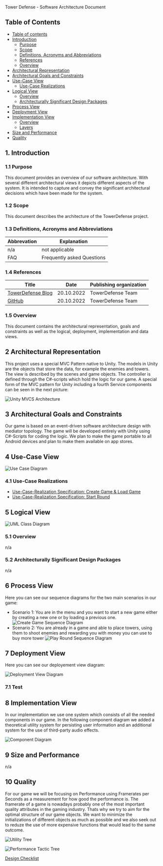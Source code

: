 Tower Defense - Software Architecture Document

## Table of Contents
 - [Table of contents](#table-of-contents)
 - [Introduction](#1-introduction)
    - [Purpose](#11-purpose)
    - [Scope](#12-scope)
    - [Definitions, Acronyms and Abbreviations](#13-definitions-acronyms-and-abbreviations)
    - [References](#14-references)
    - [Overview](#15-overview)
 - [Architectural Representation](#2-architectural-representation)
 - [Architectural Goals and Constraints](#3-architectural-goals-and-constraints)
 - [Use-Case View](#4-use-case-view)
    - [Use-Case Realizations](#41-use-case-realization)
 - [Logical View](#5-logical-view)
    - [Overview](#51-overview)
    - [Architecturally Significant Design Packages](#52-architecturally-significant-design-packages)
 - [Process View](#6-process-view)
 - [Deployment View](#7-deployment-view)
 - [Implementation View](#8-implementation-view)
    - [Overview](#8-overview)
    - [Layers](#82-layers)
 - [Size and Performance](#9-size-and-performance)
 - [Quality](#10-quality)

## 1. Introduction

### 1.1 Purpose
This document provides an overview of our software architecture. With several different architectural views it depicts different aspects of the system. It is intended to capture and convey the significant architectural decisions which have been made for the system.


### 1.2 Scope
This document describes the architecture of the TowerDefense project.


### 1.3 Definitions, Acronyms and Abbreviations
| Abbrevation | Explanation                            |
| ----------- | -------------------------------------- |
| n/a         | not applicable                         |
| FAQ         | Frequently asked Questions             |

### 1.4 References

| Title                                                              | Date       | Publishing organization   |
| -------------------------------------------------------------------|:----------:| ------------------------- |
| [TowerDefense Blog](https://github.com/argastle/TowerDefense/discussions)   | 20.10.2022 | TowerDefense Team    |
| [GitHub](https://github.com/argastle/TowerDefense)              | 20.10.2022 | TowerDefense Team    |

### 1.5 Overview
This document contains the architectural representation, goals and constraints as well 
as the logical, deployment, implementation and data views.

## 2 Architectural Representation 
This project uses a special MVC Pattern native to Unity. The models in Unity are the objects that store the data, for example the enemies and towers. The view is described by the scenes and game objects. The controller is defined through the C#-scripts which hold the logic for our game. A special form of the MVC pattern for Unity including a fourth Service components can be seen in the next picture:

![Unity MVCS Architecture](https://user-images.githubusercontent.com/64361270/206400556-000309cd-4d7f-4d8a-8b5a-d2cf1e03c727.png)

## 3 Architectural Goals and Constraints 
Our game is based on an event-driven software architecture design with mediator topology. The game will be developed entirely with Unity using C#-Scripts for coding the logic. We plan to make the game portable to all Android devices and plan to make them available on app stores.

## 4 Use-Case View 
![Use Case Diagram](https://github.com/argastle/TowerDefense/blob/main/Projektmanagement/Use_Case_Diagram.png)

### 4.1 Use-Case Realizations
- [Use-Case-Realization Specification: Create Game & Load Game](https://github.com/argastle/TowerDefense/edit/main/Projektmanagement/UCRS%20%231.md)
- [Use-Case-Realization Specification: Start Round](https://github.com/argastle/TowerDefense/edit/main/Projektmanagement/UCRS%20%232.md)

## 5 Logical View 
![UML Class Diagram](https://github.com/argastle/TowerDefense/blob/main/Projektmanagement/Uml-Diagram.png)

### 5.1 Overview
n/a

### 5.2 Architecturally Significant Design Packages
n/a

## 6 Process View 
Here you can see our sequence diagrams for the two main scenarios in our game:

 - Scenario 1: You are in the menu and you want to start a new game either by creating a new one or by loading a previous one.
 ![Create Game Sequence Diagram](https://github.com/argastle/TowerDefense/blob/main/Projektmanagement/SequenceDiagrams/Create_Game_Sequence_Diagram.png)
 - Scenario 2: You are already in a game and able to place towers, using them to shoot enemies and rewarding you with money you can use to buy more tower
  ![Play Round Sequence Diagram](https://github.com/argastle/TowerDefense/blob/main/Projektmanagement/SequenceDiagrams/Play_Round_Sequence_Diagram_Updated.png)

## 7 Deployment View 
Here you can see our deployement view diagram: 

![Deployment View Diagram](https://github.com/argastle/TowerDefense/blob/main/Projektmanagement/DeploymentView.png)

### 7.1 Test

## 8 Implementation View 
In our implementation we use one system which consists of all the needed components in our game. In the following component diagram we added a theoretical utility system for persisting user information and an additional system for the use of third-party audio effects. 

![Component Diagram](https://github.com/argastle/TowerDefense/blob/main/Projektmanagement/Component%20Diagram.png)

## 9 Size and Performance
n/a

## 10 Quality 
For our game we will be focusing on Performance using Framerates per Seconds as a measurement for how good the performance is. The framerate of a game is nowadays probably one of the most important quality attributes in the gaming industry. Thats why we try to aim for the optimal structure of our game objects. We want to minimize the initializations of different objects as much as possible and we also seek out to reduze the use of more expensive functions that would lead to the same outcome.

![Utility Tree](https://github.com/argastle/TowerDefense/blob/main/Projektmanagement/Utility%20Tree.png)

![Performance Tactic Tree](https://github.com/argastle/TowerDefense/blob/main/Projektmanagement/PerformanceTacticsHighlights.png)

[Design Checklist](https://github.com/argastle/TowerDefense/blob/main/Projektmanagement/Design%20Checklist%20for%20Performance.md)
